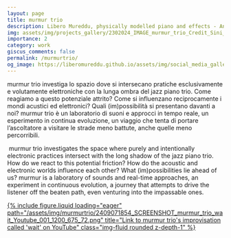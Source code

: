 ```yaml
---
layout: page
title: murmur trio
description: Libero Mureddu, physically modelled piano and effects - Andrea Grossi, double bass - Cristiano Calcagnile, drums and objects
img: assets/img/projects_gallery/2302024_IMAGE_murmur_trio_Credit_Sini_Makinen_001_700x700.jpeg
importance: 2
category: work
giscus_comments: false
permalink: /murmurtrio/
og_image: https://liberomureddu.github.io/assets/img/social_media_gallery/2302024_IMAGE_murmur_trio_Credit_Sini_Maekinen_001_1200_630_72.jpg
---
```

murmur trio investiga lo spazio dove si intersecano pratiche esclusivamente e volutamente elettroniche con la lunga ombra del jazz piano trio. Come reagiamo a questo potenziale attrito? Come si influenzano reciprocamente i mondi acustici ed elettronici? Quali (im)possibilità si presentano davanti a noi? 
murmur trio è un laboratorio di suoni e approcci in tempo reale, un esperimento in continua evoluzione, un viaggio che tenta di portare l’ascoltatore a visitare le strade meno battute, anche quelle meno percorribili.

​
murmur trio investigates the space where purely and intentionally electronic practices intersect with the long shadow of the jazz piano trio. How do we react to this potential friction? How do the acoustic and electronic worlds influence each other? What (im)possibilities lie ahead of us? 
murmur is a laboratory of sounds and real-time approaches, an experiment in continuous evolution, a journey that attempts to drive the listener off the beaten path, even venturing into the impassable ones.


<div class="row">
    <div class="col-sm mt-3 mt-md-0">
        <a href="https://youtu.be/mx4gk79WcxE?si=GhimhlZ4hQGHCb4b">
        {% include figure.liquid loading="eager" path="/assets/img/murmurtrio/2409071854_SCREENSHOT_murmur_trio_wait_Youtube_001_1200_675_72.png" title="Link to murmur trio's improvisation called 'wait' on YouTube" class="img-fluid rounded z-depth-1" %}
            </a>
    </div>



